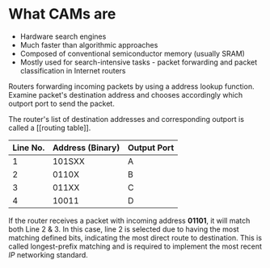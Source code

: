 # What CAMs are
 * Hardware search engines
 * Much faster than algorithmic approaches
 * Composed of conventional semiconductor memory (usually SRAM)
 * Mostly used for search-intensive tasks - packet forwarding and packet classification in Internet routers

Routers forwarding incoming packets by using a address lookup function. Examine packet's destination address and chooses accordingly which outport port to send the packet.

The router's list of destination addresses and corresponding outport is called a [[routing table]].

| Line No. | Address (Binary) | Output Port |
| -------- | ---------------- | ----------- |
| 1        | 101SXX           | A           |
| 2        | 0110X            | B           |
| 3        | 011XX            | C           |
| 4        | 10011            | D           |
If the router receives a packet with incoming address **01101**, it will match both Line 2 & 3. In this case, line 2 is selected due to having the most matching defined bits, indicating the most direct route to destination. This is called longest-prefix matching and is required to implement the most recent *IP* networking standard.

